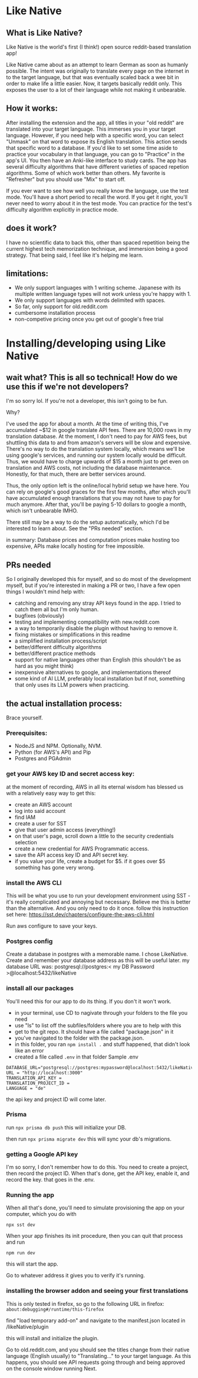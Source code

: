 # Like Native

## What is Like Native?

Like Native is the world's first (I think!) open source reddit-based translation app! 

Like Native came about as an attempt to learn German as soon as humanly possible. The intent was originally to translate every page on the internet in to the target language, but that was eventually scaled back a wee bit in order to make life a little easier. Now, it targets basically reddit only. This exposes the user to a lot of their language while not making it unbearable. 

## How it works:

After installing the extension and the app, all titles in your "old reddit" are translated into your target language. This immerses you in your target language. However, if you need help with a specific word, you can select "Unmask" on that word to expose its English translation. This action sends that specific word to a database. If you'd like to set some time aside to practice your vocabulary in that language, you can go to "Practice" in the app's UI. You then have an Anki-like interface to study cards. The app has several difficulty algorithms that have different varieties of spaced repetion algorithms. Some of which work better than others. My favorite is "Refresher" but you should use "Mix" to start off. 

If you ever want to see how well you really know the language, use the test mode. You'll have a short period to recall the word. If you get it right, you'll never need to worry about it in the test mode. You can practice for the test's difficulty algorithm explicitly in practice mode. 

## does it work?
I have no scientific data to back this, other than spaced repetition being the current highest tech memorization technique, and immersion being a good strategy. That being said, I feel like it's helping me learn.

## limitations:
- We only support languages with 1 writing scheme. Japanese with its multiple written language types will not work unless you're happy with 1.
- We only support languages with words delimited with spaces.
- So far, only support for old.reddit.com
- cumbersome installation process
- non-competive pricing once you get out of google's free trial

# Installing/developing using Like Native

## wait what? This is all so technical! How do we use this if we're not developers?

I'm so sorry lol. If you're not a developer, this isn't going to be fun. 

Why? 

I've used the app for about a month. At the time of writing this, I've accumulated ~$12 in google translate API fees. There are 10,000 rows in my translation database.
At the moment, I don't need to pay for AWS fees, but shuttling this data to and from amazon's servers will be slow and expensive. There's no way to do the translation system locally, which means we'll be using google's services, and running our system locally would be difficult. Thus, we would have to charge upwards of $15 a month just to get even on translation and AWS costs, not including the database maintenance. Honestly, for that much, there are better services around.

Thus, the only option left is the online/local hybrid setup we have here. You can rely on google's good graces for the first few months, after which you'll have accumulated enough translations that you may not have to pay for much anymore. After that, you'll be paying 5-10 dollars to google a month, which isn't unbearable IMHO. 

There still may be a way to do the setup automatically, which I'd be interested to learn about. See the "PRs needed" section. 

in summary: Database prices and computation prices make hosting too expensive, APIs make locally hosting for free impossible. 

## PRs needed

So I originally developed this for myself, and so do most of the development myself, but if you're interested in making a PR or two, I have a few open things I wouldn't mind help with:

- catching and removing any stray API keys found in the app. I tried to catch them all but I'm only human.
- bugfixes (obviously)
- testing and implementing compatibility with new.reddit.com
- a way to temporarily disable the plugin without having to remove it.
- fixing mistakes or simplifications in this readme
- a simplified installation process/script
- better/different difficulty algorithms
- better/different practice methods
- support for native languages other than English (this shouldn't be as hard as you might think)
- inexpensive alternatives to google, and implementations thereof
- some kind of AI LLM, preferably local installation but if not, something that only uses its LLM powers when practicing.

## the actual installation process:
Brace yourself. 

### Prerequisites: 
- NodeJS and NPM. Optionally, NVM.
- Python (for AWS's API) and Pip
- Postgres and PGAdmin

### get your AWS key ID and secret access key:
at the moment of recording, AWS in all its eternal wisdom has blessed us with a relatively easy way to get this:
- create an AWS account
- log into said account
- find IAM
- create a user for SST
- give that user admin access (everything!)
- on that user's page, scroll down a little to the security credentials selection
- create a new credential for AWS Programmatic access.
- save the API access key ID and API secret key.
- if you value your life, create a budget for $5. if it goes over $5 something has gone very wrong. 

### install the AWS CLI
This will be what you use to run your development environment using SST - it's really complicated and annoying but necessary. Believe me this is better than the alternative. And you only need to do it once.
follow this instruction set here: https://sst.dev/chapters/configure-the-aws-cli.html

Run aws configure to save your keys.

### Postgres config
Create a database in postgres with a memorable name. I chose LikeNative. Create and remember your database address as this will be useful later.
my database URL was: postgresql://postgres:< my DB Password >@localhost:5432/likeNative

### install all our packages
You'll need this for our app to do its thing. If you don't it won't work.
- in your terminal, use CD to nagivate through your folders to the file you need
- use "ls" to list off the subfiles/folders where you are to help with this
- get to the git repo. It should have a file called "package.json" in it
- you've navigated to the folder with the package.json. 
- in this folder, you ran ``npm install .`` and stuff happened, that didn't look like an error
- created a file called ``.env`` in that folder
Sample .env
```
DATABASE_URL="postgresql://postgres:mypassword@localhost:5432/likeNative"
URL = "http://localhost:3000"
TRANSLATION_API_KEY = 
TRANSLATION_PROJECT_ID = 
LANGUAGE = "de"
```
the api key and project ID will come later. 

### Prisma
run ``npx prisma db push``
this will initialize your DB. 

then run ``npx prisma migrate dev``
this will sync your db's migrations. 

### getting a Google API key
I'm so sorry, I don't remember how to do this. You need to create a project, then record the project ID. When that's done, get the API key, enable it, and record the key.
that goes in the .env.

### Running the app
When all that's done, you'll need to simulate provisioning the app on your computer, which you do with

``npx sst dev``

When your app finishes its init procedure, then you can quit that process and run

``npm run dev``

this will start the app. 

Go to whatever address it gives you to verify it's running.

### installing the browser addon and seeing your first translations

This is only tested in firefox, so go to the following URL in firefox: ``about:debugging#/runtime/this-firefox``

find "load temporary add-on" and navigate to the manifest.json located in /likeNative/plugin

this will install and initialize the plugin.

Go to old.reddit.com, and you should see the titles change from their native language (English usually) to "Translating..." to your target language. As this happens, you should see API requests going through and being approved on the console window running Next.